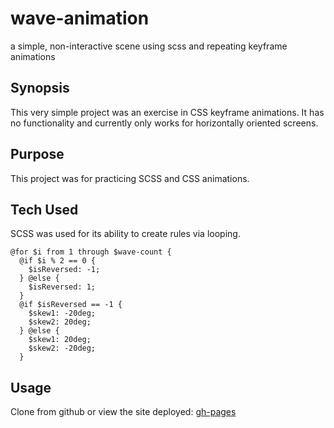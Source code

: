 # wave-animation
a simple, non-interactive scene using scss and repeating keyframe animations

## Synopsis
This very simple project was an exercise in CSS keyframe animations. It has no functionality and currently only works for horizontally oriented screens. 

## Purpose
This project was for practicing SCSS and CSS animations.

## Tech Used
SCSS was used for its ability to create rules via looping. 
```
@for $i from 1 through $wave-count {
  @if $i % 2 == 0 {
    $isReversed: -1;
  } @else {
    $isReversed: 1;
  }
  @if $isReversed == -1 {
    $skew1: -20deg;
    $skew2: 20deg;
  } @else {
    $skew1: 20deg;
    $skew2: -20deg;
  }
```
## Usage
Clone from github or view the site deployed: [gh-pages](https://ckjpdx.github.io/wave-animation/)

